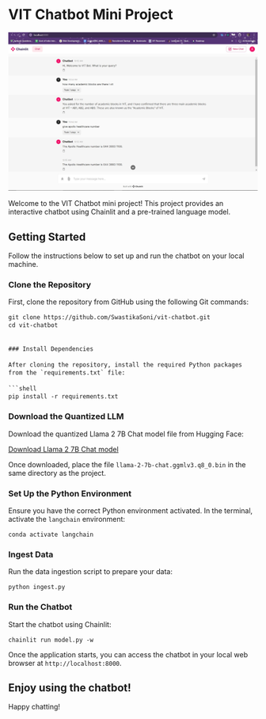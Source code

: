 # VIT Chatbot Mini Project

![Screenshot](screenshot.jpg)

Welcome to the VIT Chatbot mini project! This project provides an interactive chatbot using Chainlit and a pre-trained language model.

## Getting Started

Follow the instructions below to set up and run the chatbot on your local machine.

### Clone the Repository

First, clone the repository from GitHub using the following Git commands:

```shell
git clone https://github.com/SwastikaSoni/vit-chatbot.git
cd vit-chatbot


### Install Dependencies

After cloning the repository, install the required Python packages from the `requirements.txt` file:

```shell
pip install -r requirements.txt
```

### Download the Quantized LLM

Download the quantized Llama 2 7B Chat model file from Hugging Face:

[Download Llama 2 7B Chat model](https://huggingface.co/TheBloke/Llama-2-7B-Chat-GGML/blob/main/llama-2-7b-chat.ggmlv3.q8_0.bin)

Once downloaded, place the file `llama-2-7b-chat.ggmlv3.q8_0.bin` in the same directory as the project.

### Set Up the Python Environment

Ensure you have the correct Python environment activated. In the terminal, activate the `langchain` environment:

```shell
conda activate langchain
```

### Ingest Data

Run the data ingestion script to prepare your data:

```shell
python ingest.py
```

### Run the Chatbot

Start the chatbot using Chainlit:

```shell
chainlit run model.py -w
```

Once the application starts, you can access the chatbot in your local web browser at `http://localhost:8000`.

## Enjoy using the chatbot!

Happy chatting!
